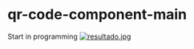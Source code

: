# qr-code-component-main
Start in programming
[![resultado.jpg](https://i.postimg.cc/VN3Dz0zW/resultado.jpg)](https://postimg.cc/p9JDZThm)
